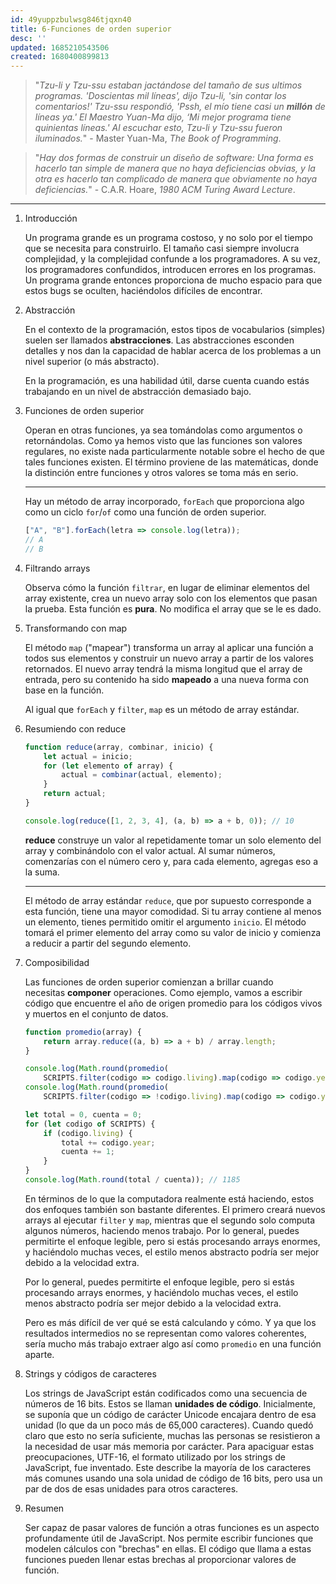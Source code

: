 ```yaml
---
id: 49yuppzbulwsg846tjqxn40
title: 6-Funciones de orden superior
desc: ''
updated: 1685210543506
created: 1680400899813
---
```


> "*Tzu-li y Tzu-ssu estaban jactándose del tamaño de sus ultimos programas. 'Doscientas mil líneas', dijo Tzu-li, 'sin contar los comentarios!' Tzu-ssu respondió, 'Pssh, el mío tiene casi un **millón** de líneas ya.' El Maestro Yuan-Ma dijo, ‘Mi mejor programa tiene quinientas líneas.' Al escuchar esto, Tzu-li y Tzu-ssu fueron iluminados.*" - Master Yuan-Ma, *The Book of Programming*.


> "*Hay dos formas de construir un diseño de software: Una forma es hacerlo tan simple de manera que no haya deficiencias obvias, y la otra es hacerlo tan complicado de manera que obviamente no haya deficiencias.*" - C.A.R. Hoare, *1980 ACM Turing Award Lecture*.

---


1. Introducción

    Un programa grande es un programa costoso, y no solo por el tiempo que se necesita para construirlo. El tamaño casi siempre involucra complejidad, y la complejidad confunde a los programadores. A su vez, los programadores confundidos, introducen errores en los programas. Un programa grande entonces proporciona de mucho espacio para que estos bugs se oculten, haciéndolos difíciles de encontrar.

2. Abstracción

    En el contexto de la programación, estos tipos de vocabularios (simples) suelen ser llamados **abstracciones**. Las abstracciones esconden detalles y nos dan la capacidad de hablar acerca de los problemas a un nivel superior (o más abstracto).

    En la programación, es una habilidad útil, darse cuenta cuando estás trabajando en un nivel de abstracción demasiado bajo.

3. Funciones de orden superior

    Operan en otras funciones, ya sea tomándolas como argumentos o retornándolas. Como ya hemos visto que las funciones son valores regulares, no existe nada particularmente notable sobre el hecho de que tales funciones existen. El término proviene de las matemáticas, donde la distinción entre funciones y otros valores se toma más en serio.

    ---

    Hay un método de array incorporado, `forEach` que proporciona algo como un ciclo `for`/`of` como una función de orden superior.

    ```javascript
    ["A", "B"].forEach(letra => console.log(letra));
    // A
    // B
    ```

4. Filtrando arrays

    Observa cómo la función `filtrar`, en lugar de eliminar elementos del array existente, crea un nuevo array solo con los elementos que pasan la prueba. Esta función es **pura**. No modifica el array que se le es dado.

5. Transformando con map

    El método `map` ("mapear") transforma un array al aplicar una función a todos sus elementos y construir un nuevo array a partir de los valores retornados. El nuevo array tendrá la misma longitud que el array de entrada, pero su contenido ha sido **mapeado** a una nueva forma con base en la función.

    Al igual que `forEach` y `filter`, `map` es un método de array estándar.

6. Resumiendo con reduce

    ```javascript
    function reduce(array, combinar, inicio) {
        let actual = inicio;
        for (let elemento of array) {
            actual = combinar(actual, elemento);
        }
        return actual;
    }

    console.log(reduce([1, 2, 3, 4], (a, b) => a + b, 0)); // 10
    ```

    **reduce** construye un valor al repetidamente tomar un solo elemento del array y combinándolo con el valor actual. Al sumar números, comenzarías con el número cero y, para cada elemento, agregas eso a la suma.

    ---

    El método de array estándar `reduce`, que por supuesto corresponde a esta función, tiene una mayor comodidad. Si tu array contiene al menos un elemento, tienes permitido omitir el argumento `inicio`. El método tomará el primer elemento del array como su valor de inicio y comienza a reducir a partir del segundo elemento.

7. Composibilidad

    Las funciones de orden superior comienzan a brillar cuando necesitas **componer** operaciones. Como ejemplo, vamos a escribir código que encuentre el año de origen promedio para los códigos vivos y muertos en el conjunto de datos.

    ```javascript
    function promedio(array) {
        return array.reduce((a, b) => a + b) / array.length;
    }

    console.log(Math.round(promedio(
        SCRIPTS.filter(codigo => codigo.living).map(codigo => codigo.year)))); // 1185
    console.log(Math.round(promedio(
        SCRIPTS.filter(codigo => !codigo.living).map(codigo => codigo.year)))); // 209
    ```

    ```javascript
    let total = 0, cuenta = 0;
    for (let codigo of SCRIPTS) {
        if (codigo.living) {
            total += codigo.year;
            cuenta += 1;
        }
    }
    console.log(Math.round(total / cuenta)); // 1185
    ```

    En términos de lo que la computadora realmente está haciendo, estos dos enfoques también son bastante diferentes. El primero creará nuevos arrays al ejecutar `filter` y `map`, mientras que el segundo solo computa algunos números, haciendo menos trabajo. Por lo general, puedes permitirte el enfoque legible, pero si estás procesando arrays enormes, y haciéndolo muchas veces, el estilo menos abstracto podría ser mejor debido a la velocidad extra.

    Por lo general, puedes permitirte el enfoque legible, pero si estás procesando arrays enormes, y haciéndolo muchas veces, el estilo menos abstracto podría ser mejor debido a la velocidad extra.

    Pero es más difícil de ver qué se está calculando y cómo. Y ya que los resultados intermedios no se representan como valores coherentes, sería mucho más trabajo extraer algo así como `promedio` en una función aparte.

8. Strings y códigos de caracteres

    Los strings de JavaScript están codificados como una secuencia de números de 16 bits. Estos se llaman **unidades de código**. Inicialmente, se suponía que un código de carácter Unicode encajara dentro de esa unidad (lo que da un poco más de 65,000 caracteres). Cuando quedó claro que esto no sería suficiente, muchas las personas se resistieron a la necesidad de usar más memoria por carácter. Para apaciguar estas preocupaciones, UTF-16, el formato utilizado por los strings de JavaScript, fue inventado. Este describe la mayoría de los caracteres más comunes usando una sola unidad de código de 16 bits, pero usa un par de dos de esas unidades para otros caracteres.

9. Resumen

    Ser capaz de pasar valores de función a otras funciones es un aspecto profundamente útil de JavaScript. Nos permite escribir funciones que modelen cálculos con "brechas" en ellas. El código que llama a estas funciones pueden llenar estas brechas al proporcionar valores de función.